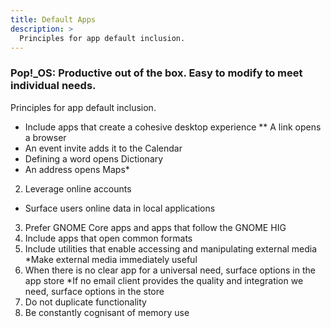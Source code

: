 ```yaml
---
title: Default Apps
description: >
  Principles for app default inclusion.
---
```

### Pop!\_OS: Productive out of the box. Easy to modify to meet individual needs.

Principles for app default inclusion.

* Include apps that create a cohesive desktop experience
** A link opens a browser
* An event invite adds it to the Calendar
* Defining a word opens Dictionary
* An address opens Maps*
2. Leverage online accounts
* Surface users online data in local applications
3. Prefer GNOME Core apps and apps that follow the GNOME HIG
4. Include apps that open common formats
5. Include utilities that enable accessing and manipulating external media
*Make external media immediately useful
6. When there is no clear app for a universal need, surface options in the app store
*If no email client provides the quality and integration we need, surface options in the store
7. Do not duplicate functionality
8. Be constantly cognisant of memory use
